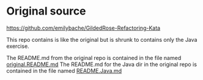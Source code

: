 # Original source
https://github.com/emilybache/GildedRose-Refactoring-Kata

This repo contains is like the original but is shrunk to contains only the Java
exercise.

The README.md from the original repo is contained in the file named [original.README.md](original.README.md)
The README.md for the Java dir in the original repo is contained in the file named [README.Java.md](README.Java.md)

